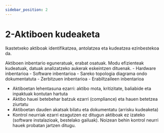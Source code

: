 ```yaml
---
sidebar_position: 2
---
```


# 2-Aktiboen kudeaketa

Ikastetxeko aktiboak identifikatzea, antolatzea eta kudeatzea ezinbestekoa da.

Aktiboen inbentario eguneratuak, erabat osatuak. Modu efizienteak kudeatuak, datuak analizatzeko aukerak eskeintzen dituenak.
	- Hardware inbentarioa
	- Software inbentarioa
	- Sareko topologia diagrama ondo dokumentatuta
	- Zerbitzuen inbentarioa
	- Erabiltzaileen inbentarioa
- Aktiboetan lehentasuna ezarri: aktibo mota, kritizitate, baliabide eta inpaktuak kontutan hartuta
- Aktibo hauei betebehar batzuk ezarri (compliance) eta hauen betetzea ziurtatu
- Aktiboetan dauden akatsak bilatu eta dokumentatu (arrisku kudeaketa)
- Kontrol neurriak ezarri ezagutzen ez ditugun aktiboak ez izateko (software instalazioak, bestelako gailuak). Noizean behin kontrol neurri hauek probatan jartzen ditugu.